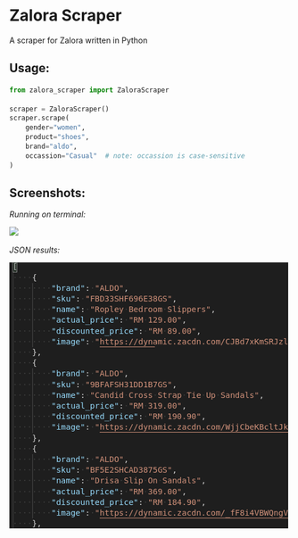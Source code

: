# Zalora Scraper
A scraper for Zalora written in Python

## Usage:

```python
from zalora_scraper import ZaloraScraper

scraper = ZaloraScraper()
scraper.scrape(
    gender="women",
    product="shoes",
    brand="aldo",
    occassion="Casual"  # note: occassion is case-sensitive
)
```

## Screenshots:

*Running on terminal:*

<img src="../../screenshot.png"/>

*JSON results:*

<img src="screenshot2.png"/>
